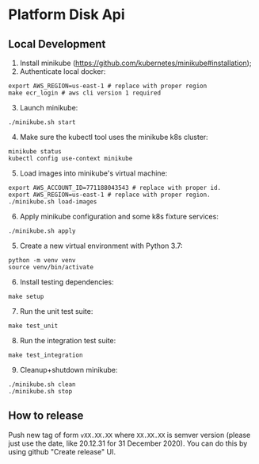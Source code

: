 # Platform Disk Api

## Local Development

1. Install minikube (https://github.com/kubernetes/minikube#installation);
2. Authenticate local docker:
```shell
export AWS_REGION=us-east-1 # replace with proper region
make ecr_login # aws cli version 1 required
```
3. Launch minikube:
```shell
./minikube.sh start
```
4. Make sure the kubectl tool uses the minikube k8s cluster:
```shell
minikube status
kubectl config use-context minikube
```
5. Load images into minikube's virtual machine:
```shell
export AWS_ACCOUNT_ID=771188043543 # replace with proper id.
export AWS_REGION=us-east-1 # replace with proper region.
./minikube.sh load-images
```
6. Apply minikube configuration and some k8s fixture services:
```shell
./minikube.sh apply
```
5. Create a new virtual environment with Python 3.7:
```shell
python -m venv venv
source venv/bin/activate
```
6. Install testing dependencies:
```shell
make setup
```
7. Run the unit test suite:
```shell
make test_unit
```
8. Run the integration test suite:
```shell
make test_integration
```
9. Cleanup+shutdown minikube:
```shell
./minikube.sh clean
./minikube.sh stop
```

## How to release

Push new tag of form `vXX.XX.XX` where `XX.XX.XX` is semver version
(please just use the date, like 20.12.31 for 31 December 2020).
You can do this by using github "Create release" UI.
